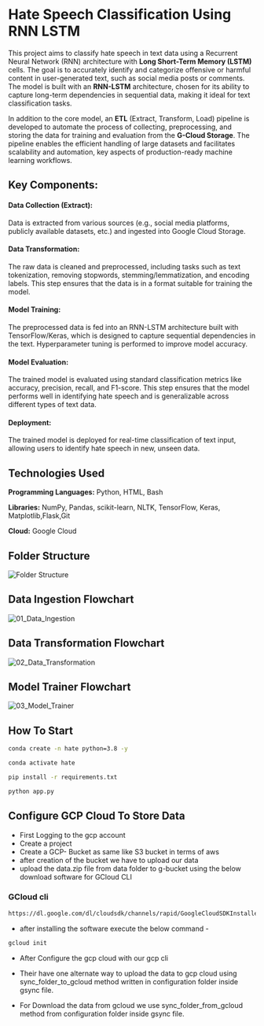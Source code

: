 

# **Hate Speech Classification Using RNN LSTM**

This project aims to classify hate speech in text data using a Recurrent Neural Network (RNN) architecture with **Long Short-Term Memory (LSTM)** cells. The goal is to accurately identify and categorize offensive or harmful content in user-generated text, such as social media posts or comments. The model is built with an **RNN-LSTM** architecture, chosen for its ability to capture long-term dependencies in sequential data, making it ideal for text classification tasks.

In addition to the core model, an **ETL** (Extract, Transform, Load) pipeline is developed to automate the process of collecting, preprocessing, and storing the data for training and evaluation from the **G-Cloud Storage**. The pipeline enables the efficient handling of large datasets and facilitates scalability and automation, key aspects of production-ready machine learning workflows.

## Key Components:
#### Data Collection (Extract):
Data is extracted from various sources (e.g., social media platforms, publicly available datasets, etc.) and ingested into Google Cloud Storage.

#### Data Transformation:
The raw data is cleaned and preprocessed, including tasks such as text tokenization, removing stopwords, stemming/lemmatization, and encoding labels. This step ensures that the data is in a format suitable for training the model.

#### Model Training:
The preprocessed data is fed into an RNN-LSTM architecture built with TensorFlow/Keras, which is designed to capture sequential dependencies in the text. Hyperparameter tuning is performed to improve model accuracy.

#### Model Evaluation:
The trained model is evaluated using standard classification metrics like accuracy, precision, recall, and F1-score. This step ensures that the model performs well in identifying hate speech and is generalizable across different types of text data.

#### Deployment:
The trained model is deployed for real-time classification of text input, allowing users to identify hate speech in new, unseen data.



## Technologies Used

**Programming Languages:** Python, HTML, Bash

**Libraries:** NumPy, Pandas, scikit-learn, NLTK, TensorFlow, Keras, Matplotlib,Flask,Git

**Cloud:** Google Cloud
## Folder Structure

![Folder Structure](https://raw.githubusercontent.com/Soumalla-Tarafder/Hate-Classification-Using-NLP/refs/heads/main/Flowcharts/1_Folder%20Structure.png)

## Data Ingestion Flowchart

![01_Data_Ingestion](https://raw.githubusercontent.com/Soumalla-Tarafder/Hate-Classification-Using-NLP/refs/heads/main/Flowcharts/01_Data_Ingestion.png)

## Data Transformation Flowchart

![02_Data_Transformation](https://raw.githubusercontent.com/Soumalla-Tarafder/Hate-Classification-Using-NLP/refs/heads/main/Flowcharts/02_Data_transformation.png)

## Model Trainer Flowchart

![03_Model_Trainer](https://raw.githubusercontent.com/Soumalla-Tarafder/Hate-Classification-Using-NLP/refs/heads/main/Flowcharts/03_Model_trainer.png)


## How To Start

```bash
conda create -n hate python=3.8 -y
```

```bash
conda activate hate
```

```bash
pip install -r requirements.txt
```
```bash
python app.py
```

## Configure GCP Cloud To Store Data

- First Logging to the gcp account
- Create a project  
- Create a GCP- Bucket as same like S3 bucket in terms of aws
- after creation of the bucket we have to upload our data
- upload the data.zip file from data folder to g-bucket using the below download software for GCloud CLI

### GCloud cli

```bash
https://dl.google.com/dl/cloudsdk/channels/rapid/GoogleCloudSDKInstaller.exe
```

- after installing the software execute the below command -

```bash
gcloud init
```

- After Configure the gcp cloud with our gcp cli 

- Their have one alternate way to upload the data to gcp cloud using sync_folder_to_gcloud method written in configuration folder inside gsync file.

- For Download the data from gcloud we use sync_folder_from_gcloud method from configuration folder inside gsync file.




